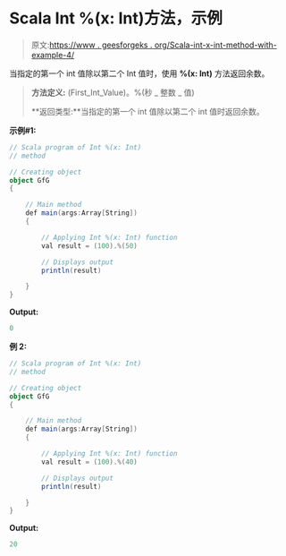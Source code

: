 # Scala Int %(x: Int)方法，示例

> 原文:[https://www . geesforgeks . org/Scala-int-x-int-method-with-example-4/](https://www.geeksforgeeks.org/scala-int-x-int-method-with-example-4/)

当指定的第一个 int 值除以第二个 Int 值时，使用 **%(x: Int)** 方法返回余数。

> **方法定义:** (First_Int_Value)。%(秒 _ 整数 _ 值)
> 
> **返回类型:**当指定的第一个 int 值除以第二个 int 值时返回余数。

**示例#1:**

```scala
// Scala program of Int %(x: Int)
// method

// Creating object
object GfG
{ 

    // Main method
    def main(args:Array[String])
    {

        // Applying Int %(x: Int) function
        val result = (100).%(50)

        // Displays output
        println(result)

    }
} 
```

**Output:**

```scala
0

```

**例 2:**

```scala
// Scala program of Int %(x: Int)
// method

// Creating object
object GfG
{ 

    // Main method
    def main(args:Array[String])
    {

        // Applying Int %(x: Int) function
        val result = (100).%(40)

        // Displays output
        println(result)

    }
} 
```

**Output:**

```scala
20

```